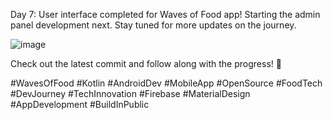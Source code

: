 Day 7: User interface completed for Waves of Food app! Starting the admin panel development next. Stay tuned for more updates on the journey.

![image](https://github.com/user-attachments/assets/5ed0e44a-befb-4a70-91ce-1fd6f6a038fe)



Check out the latest commit and follow along with the progress! 🌟

#WavesOfFood #Kotlin #AndroidDev #MobileApp #OpenSource #FoodTech #DevJourney #TechInnovation #Firebase #MaterialDesign #AppDevelopment #BuildInPublic

